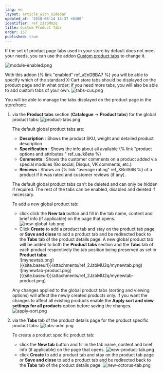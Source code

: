 ```yaml
---
lang: en
layout: article_with_sidebar
updated_at: '2018-08-14 14:37 +0400'
identifier: ref_2JzbMU2q
title: Custom Product Tabs
order: 157
published: true
---
```

If the set of product page tabs used in your store by default does not meet your needs, you can use the addon [Custom product tabs](https://market.x-cart.com/addons/custom-product-tabs.html) to change it. 

![module-enabled.png]({{site.baseurl}}/attachments/ref_2JzbMU2q/module-enabled.png)

With this addon {% link "enabled" ref_uEnDBBA7 %} you will be able to specify which of the standard X-Cart store tabs should be displayed on the product page and in what order; if you need more tabs, you will also be able to add custom tabs of your own.
![tabs-cus.png]({{site.baseurl}}/attachments/ref_2JzbMU2q/tabs-cus.png)

You will be able to manage the tabs displayed on the product page in the storefront:
1. via the **Product tabs** section (**Catalogue** -> **Product tabs**) for the global product tabs:
   ![product-tabs.png]({{site.baseurl}}/attachments/ref_2JzbMU2q/product-tabs.png)
   
   The default global product tabs are:
   * **Description** : Shows the product SKU, weight and detailed product description
   * **Specification** : Shows the info about all available {% link "product options and attributes " ref_uaJk8ete %}
   * **Comments** : Shows the customer comments on a product added via special modules (Go social, Disqus, VK comments, etc.)
   * **Reviews** : Shows an {% link "average rating" ref_XBriIS6B %} of a product if it was rated and customer reviews (if any).   

   The default global product tabs can't be deleted and can only be hidden if required. The rest of the tabs can be enabled, disabled and deleted if necessary. 
   
   To add a new global product tab:
   * click click the **New tab** button and fill in the tab name, content and brief info (if applicable) on the page that opens. 
     ![new-global-tab.png]({{site.baseurl}}/attachments/ref_2JzbMU2q/new-global-tab.png)
   * Click **Create** to add a product tab and stay on the product tab page or **Save and close** to add a product tab and be redirected back to the **Tabs** tab of the product details page.
     A new global product tab will be added to both the **Product tabs** section and the **Tabs** tab of each product respectively the tab position being preserved as set in **Product tabs**:
     <div class="ui stackable two column grid">
       <div class="column" markdown="span">![mynewtab.png]({{site.baseurl}}/attachments/ref_2JzbMU2q/mynewtab.png)</div>
       <div class="column" markdown="span">![mynewtab-product.png]({{site.baseurl}}/attachments/ref_2JzbMU2q/mynewtab-product.png)</div>
     </div>
     
    Any changes applied to the global product tabs (sorting and viewing options) will affect the newly created products only. If you want the changes to affect all existing products enable the **Apply sort and view settings for all products** option before saving the changes.
    ![apply-sort.png]({{site.baseurl}}/attachments/ref_2JzbMU2q/apply-sort.png)

2. via the **Tabs** tab of the product details page for the product specific product tabs:
   ![tabs-adm.png]({{site.baseurl}}/attachments/ref_2JzbMU2q/tabs-adm.png)
   
   To create a product specific product tab:
   * click the **New tab** button and fill in the tab name, content and brief info (if applicable) on the page that opens. 
     ![new-product-tab.png]({{site.baseurl}}/attachments/ref_fhzzxDTy/new-product-tab.png)
    * click **Create** to add a product tab and stay on the product tab page or **Save and close** to add a product tab and be redirected back to the **Tabs** tab of the product details page.
      ![new-octorus-tab.png]({{site.baseurl}}/attachments/ref_fhzzxDTy/new-octorus-tab.png)
